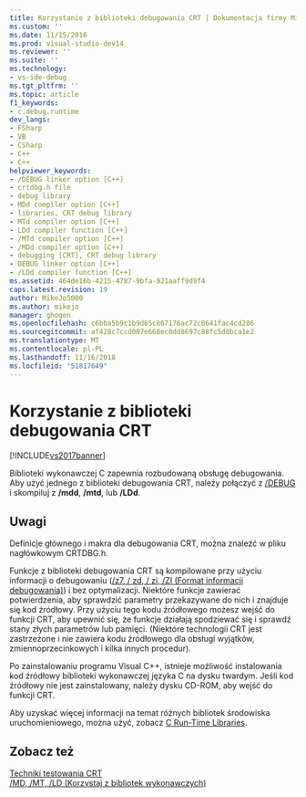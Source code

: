 ```yaml
---
title: Korzystanie z biblioteki debugowania CRT | Dokumentacja firmy Microsoft
ms.custom: ''
ms.date: 11/15/2016
ms.prod: visual-studio-dev14
ms.reviewer: ''
ms.suite: ''
ms.technology:
- vs-ide-debug
ms.tgt_pltfrm: ''
ms.topic: article
f1_keywords:
- c.debug.runtime
dev_langs:
- FSharp
- VB
- CSharp
- C++
- C++
helpviewer_keywords:
- /DEBUG linker option [C++]
- crtdbg.h file
- debug library
- MDd compiler option [C++]
- libraries, CRT debug library
- MTd compiler option [C++]
- LDd compiler function [C++]
- /MTd compiler option [C++]
- /MDd compiler option [C++]
- debugging [CRT], CRT debug library
- DEBUG linker option [C++]
- /LDd compiler function [C++]
ms.assetid: 464de16b-4215-4787-9bfa-921aaff9d9f4
caps.latest.revision: 19
author: MikeJo5000
ms.author: mikejo
manager: ghogen
ms.openlocfilehash: c6bba5b9c1b9d65c867176ac72c0641fac4cd286
ms.sourcegitcommit: af428c7ccd007e668ec0dd8697c88fc5d8bca1e2
ms.translationtype: MT
ms.contentlocale: pl-PL
ms.lasthandoff: 11/16/2018
ms.locfileid: "51817649"
---
```

# <a name="crt-debug-library-use"></a>Korzystanie z biblioteki debugowania CRT
[!INCLUDE[vs2017banner](../includes/vs2017banner.md)]

Biblioteki wykonawczej C zapewnia rozbudowaną obsługę debugowania. Aby użyć jednego z biblioteki debugowania CRT, należy połączyć z [/DEBUG](http://msdn.microsoft.com/library/1af389ae-3f8b-4d76-a087-1cdf861e9103) i skompiluj z **/mdd**, **/mtd**, lub **/LDd**.  
  
## <a name="remarks"></a>Uwagi  
 Definicje głównego i makra dla debugowania CRT, można znaleźć w pliku nagłówkowym CRTDBG.h.  
  
 Funkcje z biblioteki debugowania CRT są kompilowane przy użyciu informacji o debugowaniu ([/z7, / zd, / zi, /ZI (Format informacji debugowania)](http://msdn.microsoft.com/library/ce9fa7e1-0c9b-47e3-98ea-26d1a16257c8)) i bez optymalizacji. Niektóre funkcje zawierać potwierdzenia, aby sprawdzić parametry przekazywane do nich i znajduje się kod źródłowy. Przy użyciu tego kodu źródłowego możesz wejść do funkcji CRT, aby upewnić się, że funkcje działają spodziewać się i sprawdź stany złych parametrów lub pamięci. (Niektóre technologii CRT jest zastrzeżone i nie zawiera kodu źródłowego dla obsługi wyjątków, zmiennoprzecinkowych i kilka innych procedur).  
  
 Po zainstalowaniu programu Visual C++, istnieje możliwość instalowania kod źródłowy biblioteki wykonawczej języka C na dysku twardym. Jeśli kod źródłowy nie jest zainstalowany, należy dysku CD-ROM, aby wejść do funkcji CRT.  
  
 Aby uzyskać więcej informacji na temat różnych bibliotek środowiska uruchomieniowego, można użyć, zobacz [C Run-Time Libraries](http://msdn.microsoft.com/library/a889fd39-807d-48f2-807f-81492612463f).  
  
## <a name="see-also"></a>Zobacz też  
 [Techniki testowania CRT](../debugger/crt-debugging-techniques.md)   
 [/MD, /MT, /LD (Korzystaj z bibliotek wykonawczych)](http://msdn.microsoft.com/library/cf7ed652-dc3a-49b3-aab9-ad60e5395579)



